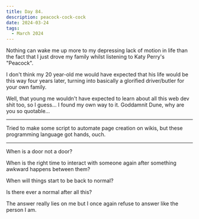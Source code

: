 ```yaml
---
title: Day 84.
description: peacock-cock-cock
date: 2024-03-24
tags: 
  - March 2024
---
```


Nothing can wake me up more to my depressing lack of motion in life than the fact that I just drove my family whilst listening to Katy Perry's "Peacock".

I don't think my 20 year-old me would have expected that his life would be this way four years later, turning into basically a glorified driver/butler for your own family.

Well, that young me wouldn't have expected to learn about all this web dev shit too, so I guess... I found my own way to it. Goddamnit Dune, why are you so quotable...

-----

Tried to make some script to automate page creation on wikis, but these programming language got hands, ouch.

-----

When is a door not a door?

When is the right time to interact with someone again after something awkward happens between them?

When will things start to be back to normal?

Is there ever a normal after all this?

The answer really lies on me but I once again refuse to answer like the person I am.